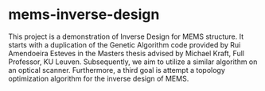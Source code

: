 # mems-inverse-design
This project is a demonstration of Inverse Design for MEMS structure. It starts with a duplication of the Genetic Algorithm code provided by Rui Amendoeira Esteves in the Masters thesis advised by Michael Kraft, Full Professor, KU Leuven. Subsequently, we aim to utilize a similar algorithm on an optical scanner. Furthermore, a third goal is attempt a topology optimization algorithm for the inverse design of MEMS.
